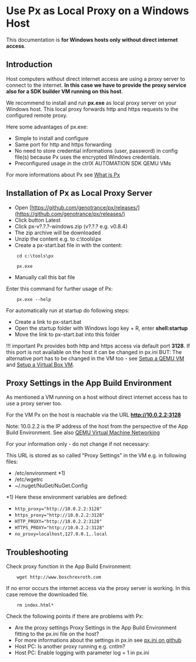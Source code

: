 # Use Px as Local Proxy on a Windows Host

This documentation is __for Windows hosts only without direct internet access__.

## Introduction

Host computers without direct internet access are using a proxy server to connect to the internet. __In this case we have to provide the proxy service also for a SDK builder VM running on this host__.

We recommend to install and run __px.exe__ as local proxy server on your Windows host. This local proxy forwards http and https requests to the configured remote proxy.

Here some advantages of px.exe:

* Simple to install and configure
* Same port for http and https forwarding
* No need to store credential informations (user, password) in config file(s) because Px uses the encrypted Windows credentials.
* Preconfigured usage in the ctrlX AUTOMATION SDK QEMU VMs

For more informations about Px see [What is Px](https://github.com/genotrance/px)

## Installation of Px as Local Proxy Server

* Open [https://github.com/genotrance/px/releases/](https://github.com/genotrance/px/releases/)
* Click button Latest
* Click px-v?.?.?-windows.zip (v?.?.? e.g. v0.8.4)
* The zip archive will be downloaded
* Unzip the content e.g. to c:\tools\px
* Create a px-start.bat file in  with the content:

```code
    cd c:\tools\px

    px.exe
```

* Manually call this bat file

Enter this command for further usage of Px:

```code
    px.exe --help
```

For automatically run at startup do following steps:

* Create a link to px-start.bat
* Open the startup folder with Windows logo key + R, enter __shell:startup__
* Move the link to px-start.bat into this folder

!!! important
    Px provides both http and https access via default port __3128__. If this port is not available on the host it can be changed in px.ini BUT: The alternative port has to be changed in the VM too - see [Setup a QEMU VM](setup_qemu_ubuntu.md) and [Setup a Virtual Box VM](setup_windows_virtualbox_ubuntu.md).

## Proxy Settings in the App Build Environment

As mentioned a VM running on a host without direct internet access has to use a proxy server too.

For the VM Px on the host is reachable via the URL __<http://10.0.2.2:3128>__

Note: 10.0.2.2 is the IP address of the host from the perspective of the App Build Environment. See also [QEMU Virtual Machine Networking](setup_qemu_ubuntu.md#qemu-virtual-machine-networking)

For your information only - do not change if not necessary:

This URL is stored as so called "Proxy Settings" in the VM e.g. in following files:

* /etc/environment *1)
* /etc/wgetrc
* ~/.nuget/NuGet/NuGet.Config

*1) Here these environment variables are defined:

* `http_proxy="http://10.0.2.2:3128"`
* `https_proxy="http://10.0.2.2:3128"`
* `HTTP_PROXY="http://10.0.2.2:3128"`
* `HTTPS_PROXY="http://10.0.2.2:3128"`
* `no_proxy=localhost,127.0.0.1,.local`

## Troubleshooting

Check proxy function in the App Build Environment:

```code
    wget http://www.boschrexroth.com
```

If no error occurs the internet access via the proxy server is working. In this case remove the downloaded file.

```code
    rm index.html*
```

Check the following points if there are problems with Px:

* Are the proxy settings Proxy Settings in the App Build Environment fitting to the px.ini file on the host?
* For more informations about the settings in px.in see [px.ini on github](https://github.com/genotrance/px/blob/master/px.ini)
* Host PC: Is another proxy running e.g. cntlm?
* Host PC: Enable logging with parameter log = 1 in px.ini
